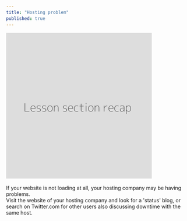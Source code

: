 ```yaml
---
title: "Hosting problem"
published: true
---
```

![](recap.png)

If your website is not loading at all, your hosting company may be having problems.
<br>
Visit the website of your hosting company and look for a 'status' blog, or search on Twitter.com for other users also discussing downtime with the same host.
